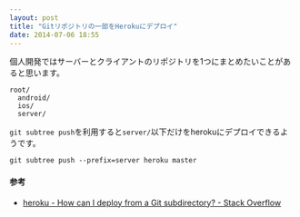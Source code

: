 ```yaml
---
layout: post
title: "Gitリポジトリの一部をHerokuにデプロイ"
date: 2014-07-06 18:55
---
```


個人開発ではサーバーとクライアントのリポジトリを1つにまとめたいことがあると思います。

```
root/
  android/
  ios/
  server/
```

`git subtree push`を利用すると`server/`以下だけをherokuにデプロイできるようです。

```
git subtree push --prefix=server heroku master
```

#### 参考

- [heroku - How can I deploy from a Git subdirectory? - Stack Overflow](http://stackoverflow.com/a/10648623)



